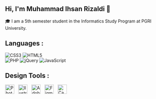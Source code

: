 ## Hi, I'm Muhammad Ihsan Rizaldi 👋
🎓 I am a 5th semester student in the Informatics Study Program  at PGRI University. 


## Languages :

![CSS3](https://img.shields.io/badge/css3-%231572B6.svg?style=for-the-badge&logo=css3&logoColor=white) 
![HTML5](https://img.shields.io/badge/html5-%23E34F26.svg?style=for-the-badge&logo=html5&logoColor=white)   
![PHP](https://img.shields.io/badge/php-%23777BB4.svg?style=for-the-badge&logo=php&logoColor=white) 
![jQuery](https://img.shields.io/badge/jquery-%230769AD.svg?style=for-the-badge&logo=jquery&logoColor=white) 
![JavaScript](https://img.shields.io/badge/JavaScript-F7DF1E?style=for-the-badge&logo=javascript&logoColor=black "JavaScript")

## Design Tools :

<img align="left" alt="Photoshop" width="30px" src="https://upload.wikimedia.org/wikipedia/commons/thumb/a/af/Adobe_Photoshop_CC_icon.svg/2101px-Adobe_Photoshop_CC_icon.svg.png" style="padding-right:10px;" />
<img align="left" alt="Ilustrator" width="30px" src="https://upload.wikimedia.org/wikipedia/commons/thumb/f/fb/Adobe_Illustrator_CC_icon.svg/768px-Adobe_Illustrator_CC_icon.svg.png" style="padding-right:10px;" />
<img align="left" alt="AdobeXd" width="30px" src="https://upload.wikimedia.org/wikipedia/commons/thumb/c/c2/Adobe_XD_CC_icon.svg/768px-Adobe_XD_CC_icon.svg.png" style="padding-right:10px;" />
<img align="left" alt="Figma" width="30px" src="https://w7.pngwing.com/pngs/54/524/png-transparent-figma-app-logo-tech-companies-thumbnail.png" style="padding-right:10px;" />
<img align="left" alt="Canva" width="30px" src="https://cdn-images-1.medium.com/max/1200/1*A6kkoOVJVpXPWewg8axc5w.png" style="padding-right:10px;" />

